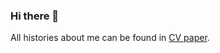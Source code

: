 ### Hi there 👋

All histories about me can be found in [CV paper](https://www.overleaf.com/read/tbwtmfmpyvrq).
